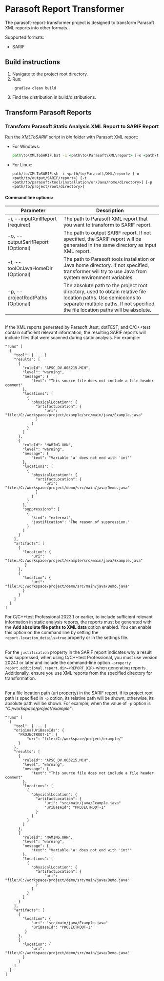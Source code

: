 # Parasoft Report Transformer
The parasoft-report-transformer project is designed to transform Parasoft XML reports into other formats.

Supported formats:
- SARIF

## Build instructions

1. Navigate to the project root directory.
2. Run:
   ```
    gradlew clean build
   ``` 
3. Find the distribution in build/distributions.

## Transform Parasoft Reports

### Transform Parasoft Static Analysis XML Report to SARIF Report
Run the *XMLToSARIF* script in *bin* folder with Parasoft XML report:
   * For Windows:
      ```cmd
      path\to\XMLToSARIF.bat -i <path\to\Parasoft\XML\report> [-o <path\to\output\SARIF\report>] [-t <path\to\parasoft\tool\installation\or\Java\home\directory>] [-p <path\to\project\root\directory>]
      ```
   * For Linux:
      ```shell
      path/to/XMLToSARIF.sh -i <path/to/Parasoft/XML/report> [-o <path/to/output/SARIF/report>] [-t <path/to/parasoft/tool/installation/or/Java/home/directory>] [-p <path/to/project/root/directory>]
      ```

#### Command line options:
| Parameter                          | Description                                                                                                                                                                                          |
|------------------------------------|------------------------------------------------------------------------------------------------------------------------------------------------------------------------------------------------------|
| -i, --inputXmlReport (required)    | The path to Parasoft XML report that you want to transform to SARIF report.                                                                                                                          |
| -o, --outputSarifReport (Optional) | The path to output SARIF report. If not specified, the SARIF report will be generated in the same directory as input XML report.                                                                     |
| -t, --toolOrJavaHomeDir (Optional) | The path to Parasoft tools installation or Java home directory. If not specified, transformer will try to use Java from system environment variables.                                                |
| -p, --projectRootPaths (Optional)  | The absolute path to the project root directory, used to obtain relative file location paths. Use semicolons to separate multiple paths. If not specified, the file location paths will be absolute. |

<br/>If the XML reports generated by Parasoft Jtest, dotTEST, and C/C++test contain sufficient relevant information, the resulting SARIF reports will include files that were scanned during static analysis. For example:
```code
"runs" [
  {
    "tool": { ... }
    "results": [ 
      {
        "ruleId": "APSC_DV.003215.MCH",
        "level": "warning",
        "message": {
            "text": "This source file does not include a file header comment"
        },
        "locations": [
          {
            "physicalLocation": {
              "artifactLocation": {
                  "uri": "file:/C:/workspace/project/example/src/main/java/Example.java"
              }
            }
          }
        ]
      },
      {
        "ruleId": "NAMING.UHN",
        "level": "warning",
        "message": {
            "text": "Variable 'a' does not end with 'int'"
        },
        "locations": [
          {
            "physicalLocation": {
              "artifactLocation": {
                  "uri": "file:/C:/workspace/project/demo/src/main/java/Demo.java"
              }
            }
          }
        ],
        "suppressions": [
          {
            "kind": "external",
            "justification": "The reason of suppression."
          }
        ]
      }
    ],
    "artifacts": [
      {
        "location": {
            "uri": "file:/C:/workspace/project/example/src/main/java/Example.java"
         } 
      },
      {
        "location": {
            "uri": "file:/C:/workspace/project/demo/src/main/java/Demo.java"
        }
      }
    ]
  }
]
```
For C/C++test Professional 2023.1 or earlier, to include sufficient relevant information in static analysis reports, the reports must be generated with the **Add absolute file paths to XML data** option enabled. You can enable this option on the command line by setting the `report.location_details=true` property or in the settings file.

<br/>For the `justification` property in the SARIF report indicates why a result was suppressed, when using C/C++test Professional, you must use version 2024.1 or later and include the command-line option `-property report.additional.report.dir=<REPORT_DIR>` when generating reports. Additionally, ensure you use XML reports from the specified directory for transformation.

<br/>For a file location path (uri property) in the SARIF report, if its project root path is specified in `-p` option, its relative path will be shown; otherwise, its absolute path will be shown. For example, when the value of `-p` option is *"C:/workspace/project/example"*:
```code
"runs" [
  {
    "tool": { ... }
    "originalUriBaseIds": {
      "PROJECTROOT-1": {
          "uri": "file:/C:/workspace/project/example/"
      }
    },
    "results": [
      {
        "ruleId": "APSC_DV.003215.MCH",
        "level": "warning",
        "message": {
            "text": "This source file does not include a file header comment"
        },
        "locations": [
          {
            "physicalLocation": {
              "artifactLocation": {
                  "uri": "src/main/java/Example.java"
                  "uriBaseId": "PROJECTROOT-1"
              }
            }
          }
        ]
      },
      {
        "ruleId": "NAMING.UHN",
        "level": "warning",
        "message": {
            "text": "Variable 'a' does not end with 'int'"
        },
        "locations": [
          {
            "physicalLocation": {
              "artifactLocation": {
                  "uri": "file:/C:/workspace/project/demo/src/main/java/Demo.java"
              }
            }
          }
        ]
      }
    ],
    "artifacts": [
      {
        "location": {
            "uri": "src/main/java/Example.java"
            "uriBaseId": "PROJECTROOT-1"
         }
      },
      {
        "location": {
            "uri": "file:/C:/workspace/project/demo/src/main/java/Demo.java"
        }
      }
    ]
  }
]
```